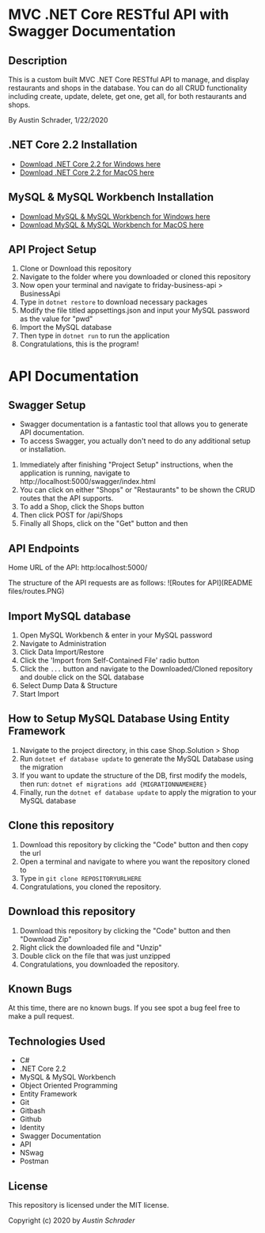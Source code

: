 # MVC .NET Core RESTful API with Swagger Documentation

## Description

This is a custom built MVC .NET Core RESTful API to manage, and display restaurants and shops in the database. You can do all CRUD functionality including create, update, delete, get one, get all, for both restaurants and shops.

By Austin Schrader, 1/22/2020

## .NET Core 2.2 Installation

- [Download .NET Core 2.2 for Windows here](https://dotnet.microsoft.com/download/thank-you/dotnet-sdk-2.2.203-windows-x64-installer)
- [Download .NET Core 2.2 for MacOS here](https://dotnet.microsoft.com/download/thank-you/dotnet-sdk-2.2.106-macos-x64-installer)

## MySQL & MySQL Workbench Installation

- [Download MySQL & MySQL Workbench for Windows here](https://dev.mysql.com/downloads/file/?id=484914)
- [Download MySQL & MySQL Workbench for MacOS here](https://dev.mysql.com/downloads/file/?id=484919)

## API Project Setup

1. Clone or Download this repository
2. Navigate to the folder where you downloaded or cloned this repository
3. Now open your terminal and navigate to friday-business-api > BusinessApi
4. Type in `dotnet restore` to download necessary packages
5. Modify the file titled appsettings.json and input your MySQL password as the value for "pwd"
6. Import the MySQL database
7. Then type in `dotnet run` to run the application
8. Congratulations, this is the program!

# API Documentation

## Swagger Setup

- Swagger documentation is a fantastic tool that allows you to generate API documentation.
- To access Swagger, you actually don't need to do any additional setup or installation.

1. Immediately after finishing "Project Setup" instructions, when the application is running, navigate to http://localhost:5000/swagger/index.html
2. You can click on either "Shops" or "Restaurants" to be shown the CRUD routes that the API supports.
3. To add a Shop, click the Shops button
4. Then click POST for /api/Shops
5. Finally all Shops, click on the "Get" button and then

## API Endpoints

Home URL of the API: http:localhost:5000/

The structure of the API requests are as follows:
![Routes for API](README files/routes.PNG)

## Import MySQL database

1. Open MySQL Workbench & enter in your MySQL password
2. Navigate to Administration
3. Click Data Import/Restore
4. Click the 'Import from Self-Contained File' radio button
5. Click the `...` button and navigate to the Downloaded/Cloned repository and double click on the SQL database
6. Select Dump Data & Structure
7. Start Import

## How to Setup MySQL Database Using Entity Framework

1. Navigate to the project directory, in this case Shop.Solution > Shop
2. Run `dotnet ef database update` to generate the MySQL Database using the migration
3. If you want to update the structure of the DB, first modify the models, then run: `dotnet ef migrations add {MIGRATIONNAMEHERE}`
4. Finally, run the `dotnet ef database update` to apply the migration to your MySQL database

## Clone this repository

1. Download this repository by clicking the "Code" button and then copy the url
2. Open a terminal and navigate to where you want the repository cloned to
3. Type in `git clone REPOSITORYURLHERE`
4. Congratulations, you cloned the repository.

## Download this repository

1. Download this repository by clicking the "Code" button and then "Download Zip"
2. Right click the downloaded file and "Unzip"
3. Double click on the file that was just unzipped
4. Congratulations, you downloaded the repository.

## Known Bugs

At this time, there are no known bugs. If you see spot a bug feel free to make a pull request.

## Technologies Used

- C#
- .NET Core 2.2
- MySQL & MySQL Workbench
- Object Oriented Programming
- Entity Framework
- Git
- Gitbash
- Github
- Identity
- Swagger Documentation
- API
- NSwag
- Postman

## License

This repository is licensed under the MIT license.

Copyright (c) 2020 by _Austin Schrader_
